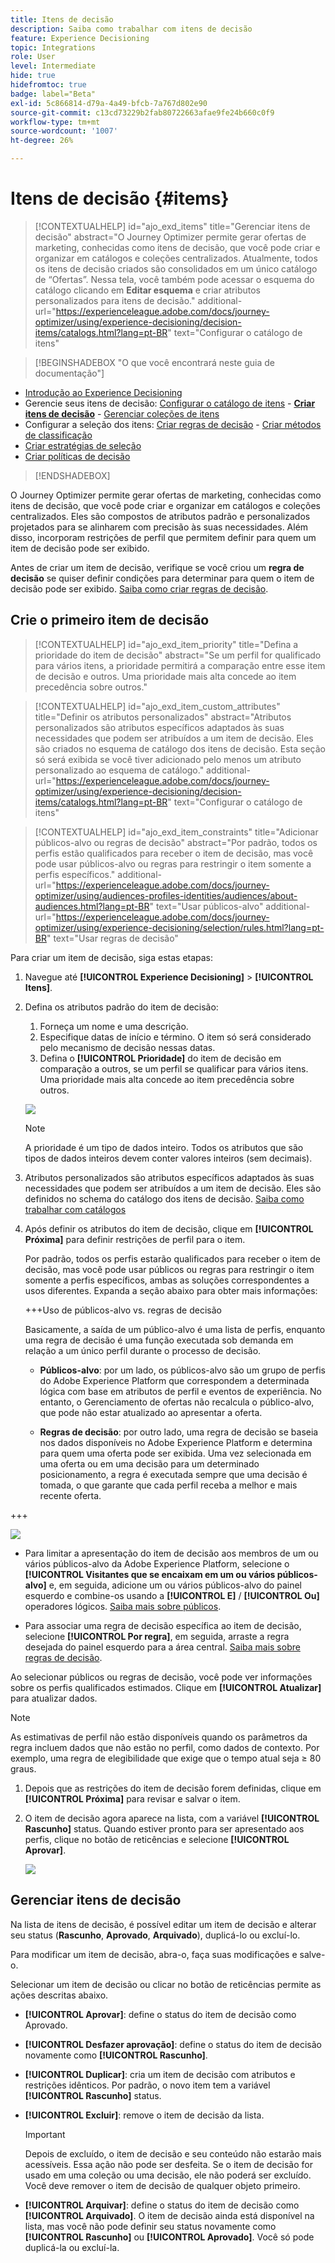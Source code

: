 ```yaml
---
title: Itens de decisão
description: Saiba como trabalhar com itens de decisão
feature: Experience Decisioning
topic: Integrations
role: User
level: Intermediate
hide: true
hidefromtoc: true
badge: label="Beta"
exl-id: 5c866814-d79a-4a49-bfcb-7a767d802e90
source-git-commit: c13cd73229b2fab80722663afae9fe24b660c0f9
workflow-type: tm+mt
source-wordcount: '1007'
ht-degree: 26%

---
```


# Itens de decisão {#items}

>[!CONTEXTUALHELP]
>id="ajo_exd_items"
>title="Gerenciar itens de decisão"
>abstract="O Journey Optimizer permite gerar ofertas de marketing, conhecidas como itens de decisão, que você pode criar e organizar em catálogos e coleções centralizados. Atualmente, todos os itens de decisão criados são consolidados em um único catálogo de “Ofertas”. Nessa tela, você também pode acessar o esquema do catálogo clicando em **Editar esquema** e criar atributos personalizados para itens de decisão."
>additional-url="https://experienceleague.adobe.com/docs/journey-optimizer/using/experience-decisioning/decision-items/catalogs.html?lang=pt-BR" text="Configurar o catálogo de itens"

>[!BEGINSHADEBOX &quot;O que você encontrará neste guia de documentação&quot;]

* [Introdução ao Experience Decisioning](gs-experience-decisioning.md)
* Gerencie seus itens de decisão: [Configurar o catálogo de itens](catalogs.md) - **[Criar itens de decisão](items.md)** - [Gerenciar coleções de itens](collections.md)
* Configurar a seleção dos itens: [Criar regras de decisão](rules.md) - [Criar métodos de classificação](ranking.md)
* [Criar estratégias de seleção](selection-strategies.md)
* [Criar políticas de decisão](create-decision.md)

>[!ENDSHADEBOX]

O Journey Optimizer permite gerar ofertas de marketing, conhecidas como itens de decisão, que você pode criar e organizar em catálogos e coleções centralizados. Eles são compostos de atributos padrão e personalizados projetados para se alinharem com precisão às suas necessidades. Além disso, incorporam restrições de perfil que permitem definir para quem um item de decisão pode ser exibido.

Antes de criar um item de decisão, verifique se você criou um **regra de decisão** se quiser definir condições para determinar para quem o item de decisão pode ser exibido. [Saiba como criar regras de decisão](rules.md).

## Crie o primeiro item de decisão

>[!CONTEXTUALHELP]
>id="ajo_exd_item_priority"
>title="Defina a prioridade do item de decisão"
>abstract="Se um perfil for qualificado para vários itens, a prioridade permitirá a comparação entre esse item de decisão e outros. Uma prioridade mais alta concede ao item precedência sobre outros."

>[!CONTEXTUALHELP]
>id="ajo_exd_item_custom_attributes"
>title="Definir os atributos personalizados"
>abstract="Atributos personalizados são atributos específicos adaptados às suas necessidades que podem ser atribuídos a um item de decisão. Eles são criados no esquema de catálogo dos itens de decisão. Esta seção só será exibida se você tiver adicionado pelo menos um atributo personalizado ao esquema de catálogo."
>additional-url="https://experienceleague.adobe.com/docs/journey-optimizer/using/experience-decisioning/decision-items/catalogs.html?lang=pt-BR" text="Configurar o catálogo de itens"

>[!CONTEXTUALHELP]
>id="ajo_exd_item_constraints"
>title="Adicionar públicos-alvo ou regras de decisão"
>abstract="Por padrão, todos os perfis estão qualificados para receber o item de decisão, mas você pode usar públicos-alvo ou regras para restringir o item somente a perfis específicos."
>additional-url="https://experienceleague.adobe.com/docs/journey-optimizer/using/audiences-profiles-identities/audiences/about-audiences.html?lang=pt-BR" text="Usar públicos-alvo"
>additional-url="https://experienceleague.adobe.com/docs/journey-optimizer/using/experience-decisioning/selection/rules.html?lang=pt-BR" text="Usar regras de decisão"

Para criar um item de decisão, siga estas etapas:

1. Navegue até **[!UICONTROL Experience Decisioning]** > **[!UICONTROL Itens]**.

1. Defina os atributos padrão do item de decisão:

   1. Forneça um nome e uma descrição.
   1. Especifique datas de início e término. O item só será considerado pelo mecanismo de decisão nessas datas.
   1. Defina o **[!UICONTROL Prioridade]** do item de decisão em comparação a outros, se um perfil se qualificar para vários itens. Uma prioridade mais alta concede ao item precedência sobre outros.

   ![](assets/item-attributes.png)

   >[!NOTE]
   >
   >A prioridade é um tipo de dados inteiro. Todos os atributos que são tipos de dados inteiros devem conter valores inteiros (sem decimais).

1. Atributos personalizados são atributos específicos adaptados às suas necessidades que podem ser atribuídos a um item de decisão. Eles são definidos no schema do catálogo dos itens de decisão. [Saiba como trabalhar com catálogos](catalogs.md)

1. Após definir os atributos do item de decisão, clique em **[!UICONTROL Próxima]** para definir restrições de perfil para o item.

   Por padrão, todos os perfis estarão qualificados para receber o item de decisão, mas você pode usar públicos ou regras para restringir o item somente a perfis específicos, ambas as soluções correspondentes a usos diferentes. Expanda a seção abaixo para obter mais informações:

   +++Uso de públicos-alvo vs. regras de decisão

   Basicamente, a saída de um público-alvo é uma lista de perfis, enquanto uma regra de decisão é uma função executada sob demanda em relação a um único perfil durante o processo de decisão.

   * **Públicos-alvo**: por um lado, os públicos-alvo são um grupo de perfis do Adobe Experience Platform que correspondem a determinada lógica com base em atributos de perfil e eventos de experiência. No entanto, o Gerenciamento de ofertas não recalcula o público-alvo, que pode não estar atualizado ao apresentar a oferta.

   * **Regras de decisão**: por outro lado, uma regra de decisão se baseia nos dados disponíveis no Adobe Experience Platform e determina para quem uma oferta pode ser exibida. Uma vez selecionada em uma oferta ou em uma decisão para um determinado posicionamento, a regra é executada sempre que uma decisão é tomada, o que garante que cada perfil receba a melhor e mais recente oferta.

+++

   ![](assets/item-constraints.png)

   * Para limitar a apresentação do item de decisão aos membros de um ou vários públicos-alvo da Adobe Experience Platform, selecione o **[!UICONTROL Visitantes que se encaixam em um ou vários públicos-alvo]** e, em seguida, adicione um ou vários públicos-alvo do painel esquerdo e combine-os usando a **[!UICONTROL E]** / **[!UICONTROL Ou]** operadores lógicos. [Saiba mais sobre públicos](../audience/about-audiences.md).

   * Para associar uma regra de decisão específica ao item de decisão, selecione **[!UICONTROL Por regra]**, em seguida, arraste a regra desejada do painel esquerdo para a área central. [Saiba mais sobre regras de decisão](rules.md).

   Ao selecionar públicos ou regras de decisão, você pode ver informações sobre os perfis qualificados estimados. Clique em **[!UICONTROL Atualizar]** para atualizar dados.

   >[!NOTE]
   >
   >As estimativas de perfil não estão disponíveis quando os parâmetros da regra incluem dados que não estão no perfil, como dados de contexto. Por exemplo, uma regra de elegibilidade que exige que o tempo atual seja ≥ 80 graus.

1. Depois que as restrições do item de decisão forem definidas, clique em **[!UICONTROL Próxima]** para revisar e salvar o item.

1. O item de decisão agora aparece na lista, com a variável **[!UICONTROL Rascunho]** status. Quando estiver pronto para ser apresentado aos perfis, clique no botão de reticências e selecione **[!UICONTROL Aprovar]**.

   ![](assets/item-approve.png)

## Gerenciar itens de decisão

Na lista de itens de decisão, é possível editar um item de decisão e alterar seu status (**Rascunho**, **Aprovado**, **Arquivado**), duplicá-lo ou excluí-lo.

Para modificar um item de decisão, abra-o, faça suas modificações e salve-o.

Selecionar um item de decisão ou clicar no botão de reticências permite as ações descritas abaixo.

* **[!UICONTROL Aprovar]**: define o status do item de decisão como Aprovado.
* **[!UICONTROL Desfazer aprovação]**: define o status do item de decisão novamente como **[!UICONTROL Rascunho]**.
* **[!UICONTROL Duplicar]**: cria um item de decisão com atributos e restrições idênticos. Por padrão, o novo item tem a variável **[!UICONTROL Rascunho]** status.
* **[!UICONTROL Excluir]**: remove o item de decisão da lista.

  >[!IMPORTANT]
  >
  >Depois de excluído, o item de decisão e seu conteúdo não estarão mais acessíveis. Essa ação não pode ser desfeita. Se o item de decisão for usado em uma coleção ou uma decisão, ele não poderá ser excluído. Você deve remover o item de decisão de qualquer objeto primeiro.

* **[!UICONTROL Arquivar]**: define o status do item de decisão como **[!UICONTROL Arquivado]**. O item de decisão ainda está disponível na lista, mas você não pode definir seu status novamente como **[!UICONTROL Rascunho]** ou **[!UICONTROL Aprovado]**. Você só pode duplicá-la ou excluí-la.
